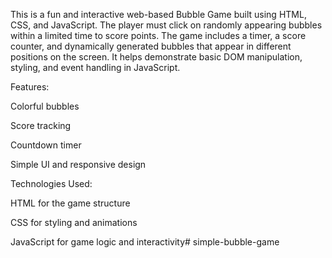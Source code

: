 This is a fun and interactive web-based Bubble Game built using HTML, CSS, and JavaScript. The player must click on randomly appearing bubbles within a limited time to score points. The game includes a timer, a score counter, and dynamically generated bubbles that appear in different positions on the screen. It helps demonstrate basic DOM manipulation, styling, and event handling in JavaScript.

Features:

Colorful bubbles

Score tracking

Countdown timer

Simple UI and responsive design

Technologies Used:

HTML for the game structure

CSS for styling and animations

JavaScript for game logic and interactivity# simple-bubble-game
